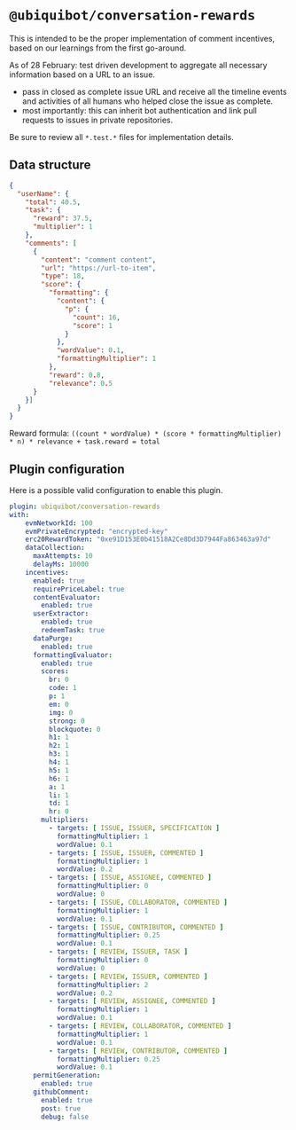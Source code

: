 # `@ubiquibot/conversation-rewards`

This is intended to be the proper implementation of comment incentives, based on our learnings from the first go-around. 

As of 28 February: test driven development to aggregate all necessary information based on a URL to an issue. 
- pass in closed as complete issue URL and receive all the timeline events and activities of all humans who helped close the issue as complete. 
- most importantly: this can inherit bot authentication and link pull requests to issues in private repositories. 

Be sure to review all `*.test.*` files for implementation details. 

## Data structure

```json
{
  "userName": {
    "total": 40.5,
    "task": {
      "reward": 37.5,
      "multiplier": 1
    },
    "comments": [
      {
        "content": "comment content",
        "url": "https://url-to-item",
        "type": 18,
        "score": {
          "formatting": {
            "content": {
              "p": {
                "count": 16,
                "score": 1
              }
            },
            "wordValue": 0.1,
            "formattingMultiplier": 1
          },
          "reward": 0.8,
          "relevance": 0.5
      }
    }]
  }
}
```

Reward formula: `((count * wordValue) * (score * formattingMultiplier) * n) * relevance + task.reward = total`

## Plugin configuration

Here is a possible valid configuration to enable this plugin.


```yaml
plugin: ubiquibot/conversation-rewards
with:
    evmNetworkId: 100
    evmPrivateEncrypted: "encrypted-key"
    erc20RewardToken: "0xe91D153E0b41518A2Ce8Dd3D7944Fa863463a97d"
    dataCollection:
      maxAttempts: 10
      delayMs: 10000
    incentives:
      enabled: true
      requirePriceLabel: true
      contentEvaluator:
        enabled: true
      userExtractor:
        enabled: true
        redeemTask: true
      dataPurge:
        enabled: true
      formattingEvaluator:
        enabled: true
        scores:
          br: 0
          code: 1
          p: 1
          em: 0
          img: 0
          strong: 0
          blockquote: 0
          h1: 1
          h2: 1
          h3: 1
          h4: 1
          h5: 1
          h6: 1
          a: 1
          li: 1
          td: 1
          hr: 0
        multipliers:
          - targets: [ ISSUE, ISSUER, SPECIFICATION ]
            formattingMultiplier: 1
            wordValue: 0.1
          - targets: [ ISSUE, ISSUER, COMMENTED ]
            formattingMultiplier: 1
            wordValue: 0.2
          - targets: [ ISSUE, ASSIGNEE, COMMENTED ]
            formattingMultiplier: 0
            wordValue: 0
          - targets: [ ISSUE, COLLABORATOR, COMMENTED ]
            formattingMultiplier: 1
            wordValue: 0.1
          - targets: [ ISSUE, CONTRIBUTOR, COMMENTED ]
            formattingMultiplier: 0.25
            wordValue: 0.1
          - targets: [ REVIEW, ISSUER, TASK ]
            formattingMultiplier: 0
            wordValue: 0
          - targets: [ REVIEW, ISSUER, COMMENTED ]
            formattingMultiplier: 2
            wordValue: 0.2
          - targets: [ REVIEW, ASSIGNEE, COMMENTED ]
            formattingMultiplier: 1
            wordValue: 0.1
          - targets: [ REVIEW, COLLABORATOR, COMMENTED ]
            formattingMultiplier: 1
            wordValue: 0.1
          - targets: [ REVIEW, CONTRIBUTOR, COMMENTED ]
            formattingMultiplier: 0.25
            wordValue: 0.1
      permitGeneration:
        enabled: true
      githubComment:
        enabled: true
        post: true
        debug: false
```
